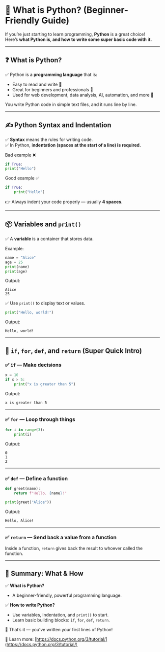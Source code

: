 # 🐍 What is Python? (Beginner-Friendly Guide)

If you’re just starting to learn programming, **Python** is a great choice!  
Here’s **what Python is, and how to write some super basic code with it.**

---

## ❓ What is Python?

✅ Python is a **programming language** that is:
- Easy to read and write 📝
- Great for beginners and professionals 🌟
- Used for web development, data analysis, AI, automation, and more 🤖

You write Python code in simple text files, and it runs line by line.

---

## ✍️ Python Syntax and Indentation

✅ **Syntax** means the rules for writing code.  
✅ In Python, **indentation (spaces at the start of a line) is required.**

Bad example ❌
```python
if True:
print("Hello")
```

Good example ✅
```python
if True:
    print("Hello")
```

👉 Always indent your code properly — usually **4 spaces**.

---

## 📦 Variables and `print()`

✅ A **variable** is a container that stores data.

Example:
```python
name = "Alice"
age = 25
print(name)
print(age)
```

Output:
```
Alice
25
```

✅ Use `print()` to display text or values.

```python
print("Hello, world!")
```

Output:
```
Hello, world!
```

---

## 🔄 `if`, `for`, `def`, and `return` (Super Quick Intro)

### ✅ `if` — Make decisions
```python
x = 10
if x > 5:
    print("x is greater than 5")
```

Output:
```
x is greater than 5
```

---

### ✅ `for` — Loop through things
```python
for i in range(3):
    print(i)
```

Output:
```
0
1
2
```

---

### ✅ `def` — Define a function
```python
def greet(name):
    return f"Hello, {name}!"

print(greet("Alice"))
```

Output:
```
Hello, Alice!
```

---

### ✅ `return` — Send back a value from a function
Inside a function, `return` gives back the result to whoever called the function.

---

## 🏁 Summary: What & How

✅ **What is Python?**
- A beginner-friendly, powerful programming language.

✅ **How to write Python?**
- Use variables, indentation, and `print()` to start.
- Learn basic building blocks: `if`, `for`, `def`, `return`.

🎉 That’s it — you’ve written your first lines of Python!

🔗 Learn more: [https://docs.python.org/3/tutorial/](https://docs.python.org/3/tutorial/)
